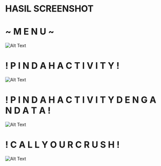 # HASIL SCREENSHOT
# ~ M E N U ~
![Alt Text](https://github.com/christianykyo/Intent__App/blob/master/INTENT%201.jpeg)
# ! P I N D A H   A C T I V I T Y !
![Alt Text](https://github.com/christianykyo/Intent__App/blob/master/INTENT%202.jpeg)
# ! P I N D A H   A C T I V I T Y   D E N G A N   D A T A !
![Alt Text](https://github.com/christianykyo/Intent__App/blob/master/INTENT%203.jpeg)
# ! C A L L   Y O U R   C R U S H !
![Alt Text](https://github.com/christianykyo/Intent__App/blob/master/INTENT%204.jpeg)
